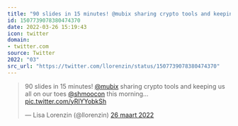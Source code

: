 ```yaml
---
title: "90 slides in 15 minutes! @mubix sharing crypto tools and keeping us all on our toes @shmoocon this m..."
id: 1507739078380474370
date: 2022-03-26 15:19:43
icon: twitter
domain:
- twitter.com
source: Twitter
2022: "03"
src_url: "https://twitter.com/llorenzin/status/1507739078380474370"
---
```

<blockquote class="twitter-tweet" data-lang="nl" data-dnt="true"><p lang="en" dir="ltr">90 slides in 15 minutes! <a href="https://twitter.com/mubix?ref_src=twsrc%5Etfw">@mubix</a> sharing crypto tools and keeping us all on our toes <a href="https://twitter.com/shmoocon?ref_src=twsrc%5Etfw">@shmoocon</a> this morning... <a href="https://t.co/yRIYYobkSh">pic.twitter.com/yRIYYobkSh</a></p>&mdash; Lisa Lorenzin (@llorenzin) <a href="https://twitter.com/llorenzin/status/1507739078380474370?ref_src=twsrc%5Etfw">26 maart 2022</a></blockquote>
<script async src="https://platform.twitter.com/widgets.js" charset="utf-8"></script>


